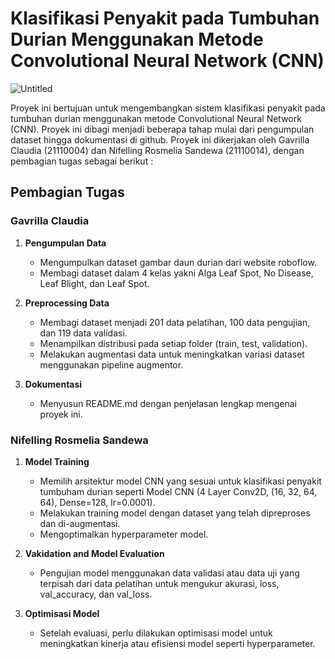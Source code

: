 # Klasifikasi Penyakit pada Tumbuhan Durian Menggunakan Metode Convolutional Neural Network (CNN) 

![Untitled](https://github.com/gavrilla120203/Pengenalan-Pola/assets/130575657/082d2ca0-284b-4a2d-8bfb-c2f882a9ea20)

Proyek ini bertujuan untuk mengembangkan sistem klasifikasi penyakit pada tumbuhan durian menggunakan metode Convolutional Neural Network (CNN). Proyek ini dibagi menjadi beberapa tahap mulai dari pengumpulan dataset hingga dokumentasi di github. Proyek ini dikerjakan oleh Gavrilla Claudia (21110004) dan Nifelling Rosmelia Sandewa (21110014), dengan pembagian tugas sebagai berikut : 

## Pembagian Tugas

### Gavrilla Claudia
1. **Pengumpulan Data**
   - Mengumpulkan dataset gambar daun durian dari website roboflow.
   - Membagi dataset dalam 4 kelas yakni Alga Leaf Spot, No Disease,
     Leaf Blight, dan Leaf Spot. 

2. **Preprocessing Data**
   - Membagi dataset menjadi 201 data pelatihan, 100 data pengujian, dan
     119 data validasi. 
   - Menampilkan distribusi pada setiap folder (train, test,
     validation).  
   - Melakukan augmentasi data untuk meningkatkan variasi dataset
     menggunakan pipeline augmentor. 

3. **Dokumentasi**
   - Menyusun README.md dengan penjelasan lengkap mengenai proyek ini.

### Nifelling Rosmelia Sandewa
1. **Model Training**
   - Memilih arsitektur model CNN yang sesuai untuk klasifikasi penyakit
     tumbuham durian seperti Model CNN (4 Layer Conv2D, (16, 32, 64,
     64), Dense=128, lr=0.0001). 
   - Melakukan training model dengan dataset yang telah dipreproses dan
     di-augmentasi.
   - Mengoptimalkan hyperparameter model.

2. **Vakidation and Model Evaluation**
   - Pengujian model menggunakan data validasi atau data uji yang terpisah dari
     data pelatihan untuk mengukur akurasi, loss, val_accuracy, dan val_loss.
     
3. **Optimisasi Model**
   - Setelah evaluasi, perlu dilakukan optimisasi model untuk meningkatkan kinerja
     atau efisiensi model seperti hyperparameter.    
